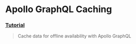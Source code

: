 # Apollo GraphQL Caching
### [Tutorial](https://designcode.io/swiftui-advanced-handbook-apollo-graphql-caching)
> Cache data for offline availability with Apollo GraphQL
